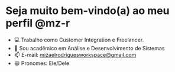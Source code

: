 # Seja muito bem-vindo(a) ao meu perfil @mz-r
- 💻 Trabalho como Customer Integration e Freelancer.
- 🌱 Sou acadêmico em Análise e Desenvolvimento de Sistemas
- 📫 E-mail: mizaelrodriguesworkspace@gmail.com
- 😃 Pronomes: Ele/Dele
